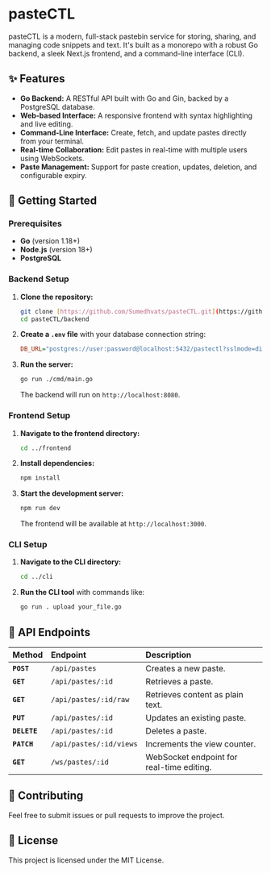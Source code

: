 # pasteCTL

pasteCTL is a modern, full-stack pastebin service for storing, sharing, and managing code snippets and text. It's built as a monorepo with a robust Go backend, a sleek Next.js frontend, and a command-line interface (CLI).

## ✨ Features

-   **Go Backend:** A RESTful API built with Go and Gin, backed by a PostgreSQL database.
-   **Web-based Interface:** A responsive frontend with syntax highlighting and live editing.
-   **Command-Line Interface:** Create, fetch, and update pastes directly from your terminal.
-   **Real-time Collaboration:** Edit pastes in real-time with multiple users using WebSockets.
-   **Paste Management:** Support for paste creation, updates, deletion, and configurable expiry.

## 🚀 Getting Started

### Prerequisites

-   **Go** (version 1.18+)
-   **Node.js** (version 18+)
-   **PostgreSQL**

### Backend Setup

1.  **Clone the repository:**
    ```bash
    git clone [https://github.com/Sumedhvats/pasteCTL.git](https://github.com/Sumedhvats/pasteCTL.git)
    cd pasteCTL/backend
    ```

2.  **Create a `.env` file** with your database connection string:
    ```ini
    DB_URL="postgres://user:password@localhost:5432/pastectl?sslmode=disable"
    ```

3.  **Run the server:**
    ```bash
    go run ./cmd/main.go
    ```
    The backend will run on `http://localhost:8080`.

### Frontend Setup

1.  **Navigate to the frontend directory:**
    ```bash
    cd ../frontend
    ```

2.  **Install dependencies:**
    ```bash
    npm install
    ```

3.  **Start the development server:**
    ```bash
    npm run dev
    ```
    The frontend will be available at `http://localhost:3000`.

### CLI Setup

1.  **Navigate to the CLI directory:**
    ```bash
    cd ../cli
    ```

2.  **Run the CLI tool** with commands like:
    ```bash
    go run . upload your_file.go
    ```

## 🧪 API Endpoints

| Method | Endpoint | Description |
| :--- | :--- | :--- |
| **`POST`** | `/api/pastes` | Creates a new paste. |
| **`GET`** | `/api/pastes/:id` | Retrieves a paste. |
| **`GET`** | `/api/pastes/:id/raw` | Retrieves content as plain text. |
| **`PUT`** | `/api/pastes/:id` | Updates an existing paste. |
| **`DELETE`** | `/api/pastes/:id` | Deletes a paste. |
| **`PATCH`** | `/api/pastes/:id/views` | Increments the view counter. |
| **`GET`** | `/ws/pastes/:id` | WebSocket endpoint for real-time editing. |

## 🤝 Contributing

Feel free to submit issues or pull requests to improve the project.

## 📄 License

This project is licensed under the MIT License.